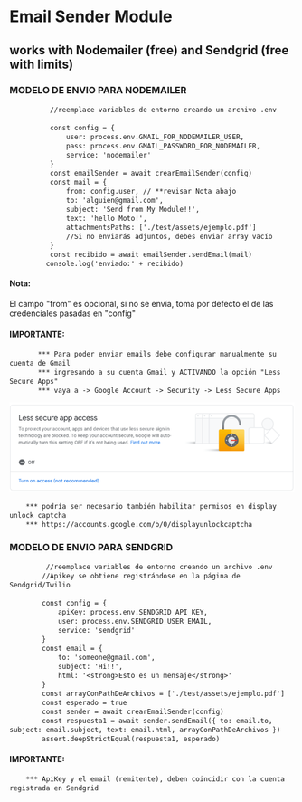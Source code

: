# Email Sender Module

## works with Nodemailer (free) and Sendgrid (free with limits)


### MODELO DE ENVIO PARA NODEMAILER
  ```
            //reemplace variables de entorno creando un archivo .env

            const config = {
                user: process.env.GMAIL_FOR_NODEMAILER_USER,
                pass: process.env.GMAIL_PASSWORD_FOR_NODEMAILER,
                service: 'nodemailer'
            }
            const emailSender = await crearEmailSender(config)
            const mail = {
                from: config.user, // **revisar Nota abajo
                to: 'alguien@gmail.com',
                subject: 'Send from My Module!!',
                text: 'hello Moto!',
                attachmentsPaths: ['./test/assets/ejemplo.pdf']
                //Si no enviarás adjuntos, debes enviar array vacío
            }
            const recibido = await emailSender.sendEmail(mail)
           console.log('enviado:' + recibido)
  ```      
#### Nota:  
El campo "from" es opcional, si no se envía, toma por defecto el de las credenciales pasadas en "config" 

#### IMPORTANTE:
           *** Para poder enviar emails debe configurar manualmente su cuenta de Gmail
           *** ingresando a su cuenta Gmail y ACTIVANDO la opción "Less Secure Apps"
           *** vaya a -> Google Account -> Security -> Less Secure Apps 

![Screenshot](lesssecureapps.png)

        *** podría ser necesario también habilitar permisos en display unlock captcha
        *** https://accounts.google.com/b/0/displayunlockcaptcha
        
### MODELO DE ENVIO PARA SENDGRID
```
         //reemplace variables de entorno creando un archivo .env
        //Apikey se obtiene registrándose en la página de Sendgrid/Twilio

        const config = {
            apiKey: process.env.SENDGRID_API_KEY,
            user: process.env.SENDGRID_USER_EMAIL,
            service: 'sendgrid' 
        }
        const email = {
            to: 'someone@gmail.com',
            subject: 'Hi!!',
            html: '<strong>Esto es un mensaje</strong>'
        }
        const arrayConPathDeArchivos = ['./test/assets/ejemplo.pdf']
        const esperado = true
        const sender = await crearEmailSender(config)
        const respuesta1 = await sender.sendEmail({ to: email.to, subject: email.subject, text: email.html, arrayConPathDeArchivos })
        assert.deepStrictEqual(respuesta1, esperado)
```
#### IMPORTANTE:
 
        *** ApiKey y el email (remitente), deben coincidir con la cuenta registrada en Sendgrid

